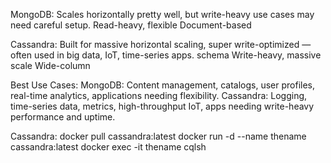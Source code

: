 MongoDB: 
Scales horizontally pretty well, but write-heavy use cases may need careful setup.
Read-heavy, flexible 
Document-based	

Cassandra: 
Built for massive horizontal scaling, super write-optimized — often used in big data, IoT, time-series apps.
schema	Write-heavy, massive scale
Wide-column

Best Use Cases:
MongoDB: Content management, catalogs, user profiles, real-time analytics, applications needing flexibility.
Cassandra: Logging, time-series data, metrics, high-throughput IoT, apps needing write-heavy performance and uptime.


Cassandra:
docker pull cassandra:latest
docker run -d --name thename cassandra:latest
docker exec -it thename cqlsh
